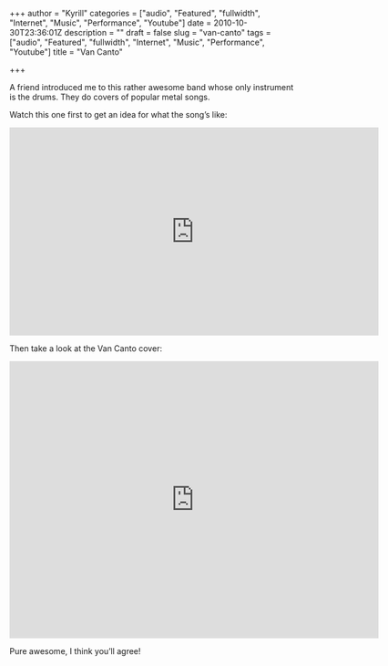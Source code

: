 +++
author = "Kyrill"
categories = ["audio", "Featured", "fullwidth", "Internet", "Music", "Performance", "Youtube"]
date = 2010-10-30T23:36:01Z
description = ""
draft = false
slug = "van-canto"
tags = ["audio", "Featured", "fullwidth", "Internet", "Music", "Performance", "Youtube"]
title = "Van Canto"

+++


A friend introduced me to this rather awesome band whose only instrument is the drums. They do covers of popular metal songs.

Watch this one first to get an idea for what the song’s like:

<iframe allowfullscreen="" frameborder="0" height="365" src="https://www.youtube.com/embed/nn6F9wsVBH0?feature=oembed" width="648"></iframe>

Then take a look at the Van Canto cover:

<iframe allowfullscreen="" frameborder="0" height="486" src="https://www.youtube.com/embed/XCGQiGEYl4Y?feature=oembed" width="648"></iframe>

Pure awesome, I think you’ll agree!


